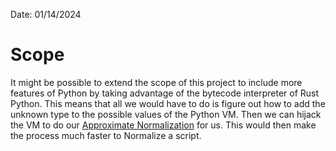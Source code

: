 Date: 01/14/2024

# Scope
It might be possible to extend the scope of this project to include more features of Python by taking advantage of the bytecode interpreter of Rust Python.
This means that all we would have to do is figure out how to add the unknown type to the possible values of the Python VM.
Then we can hijack the VM to do our [Approximate Normalization](Approximate-Normalization.md) for us. This would then make the process
much faster to Normalize a script.
